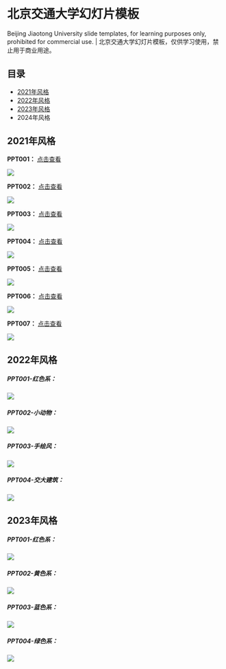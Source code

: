 # 北京交通大学幻灯片模板

Beijing Jiaotong University slide templates, for learning purposes only, prohibited for commercial use. | 北京交通大学幻灯片模板，仅供学习使用，禁止用于商业用途。

## 目录
- [2021年风格](#2021年风格)
- [2022年风格](#2022年风格)
- [2023年风格](#2023年风格)
- 2024年风格

## 2021年风格

**PPT001：** [点击查看](./2021-style/PPT001.pptx)

![](./2021-style/images/PPT001.png)



**PPT002：** [点击查看](./2021-style/PPT002.pptx)

![](./2021-style/images/PPT002.png)

**PPT003：** [点击查看](./2021-style/PPT003.pptx)

![](./2021-style/images/PPT003.png)

**PPT004：** [点击查看](./2021-style/PPT004.pptx)

![](./2021-style/images/PPT004.png)

**PPT005：** [点击查看](./2021-style/PPT005.pptx)

![](./2021-style/images/PPT005.png)

**PPT006：** [点击查看](./2021-style/PPT006.pptx)

![](./2021-style/images/PPT006.png)

**PPT007：** [点击查看](./2021-style/PPT007.pptx)

![](./2021-style/images/PPT007.png)



## 2022年风格

##### PPT001-红色系：

![](./2022-style/images/PPT001.png)

##### PPT002-小动物：

![](./2022-style/images/PPT002.png)

##### PPT003-手绘风：

![](./2022-style/images/PPT003.png)

##### PPT004-交大建筑：

![](./2022-style/images/PPT004.png)


## 2023年风格

##### PPT001-红色系：

![](./2023-style/images/PPT001.png)

##### PPT002-黄色系：

![](./2023-style/images/PPT002.png)

##### PPT003-蓝色系：

![](./2023-style/images/PPT003.png)

##### PPT004-绿色系：

![](./2023-style/images/PPT004.png)

